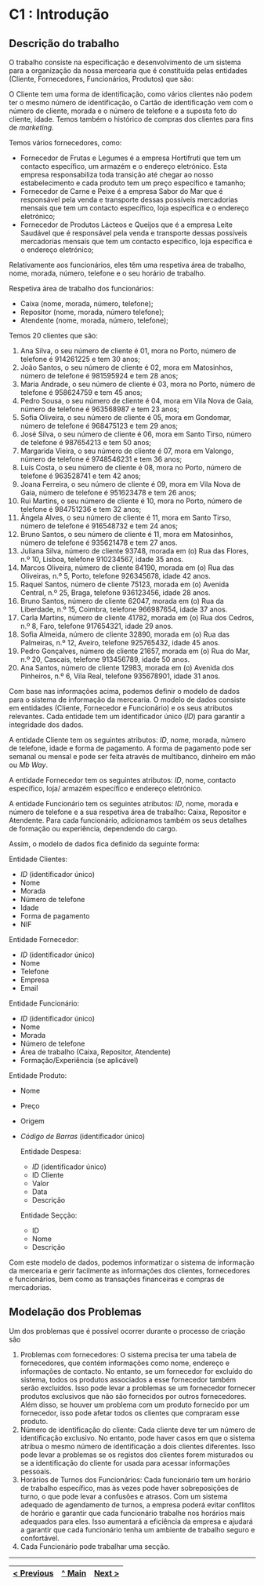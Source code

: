 # C1 : Introdução

## Descrição do trabalho

O trabalho consiste na especificação e desenvolvimento de um sistema para a organização da nossa mercearia que é constituída pelas entidades (Cliente, Fornecedores, Funcionários, Produtos) que são:

O Cliente tem uma forma de identificação, como vários clientes não podem ter o mesmo número de identificação, o Cartão de identificação vem com o número de cliente, morada e o número de telefone e a suposta foto do cliente, idade. Temos também o histórico de compras dos clientes para fins de *marketing*.

Temos vários fornecedores, como:

- Fornecedor de Frutas e Legumes é a empresa Hortifruti que tem um contacto específico, um armazém e o endereço eletrónico. Esta empresa responsabiliza toda transição até chegar ao nosso estabelecimento e cada produto tem um preço específico e tamanho;
- Fornecedor de Carne e Peixe é a empresa Sabor do Mar que é responsável pela venda e transporte dessas possíveis mercadorias mensais que tem um contacto específico, loja específica e o endereço eletrónico;
- Fornecedor de Produtos Lácteos e Queijos que é a empresa Leite Saudável que é responsável pela venda e transporte dessas possíveis mercadorias mensais que tem um contacto específico, loja específica e o endereço eletrónico;

Relativamente aos funcionários, eles têm uma respetiva área de trabalho, nome, morada, número, telefone e o seu horário de trabalho.

Respetiva área de trabalho dos funcionários:

- Caixa (nome, morada, número, telefone);
- Repositor (nome, morada, número telefone);
- Atendente (nome, morada, número, telefone);

Temos 20 clientes que são:

1. Ana Silva, o seu número de cliente é 01, mora no Porto, número de telefone é 914261225 e tem 30 anos;
2. João Santos, o seu número de cliente é 02, mora em Matosinhos, número de telefone é 981595924 e tem 28 anos;
3. Maria Andrade, o seu número de cliente é 03, mora no Porto, número de telefone é 958624759 e tem 45 anos;
4. Pedro Sousa, o seu número de cliente é 04, mora em Vila Nova de Gaia, número de telefone é 963568987 e tem 23 anos;
5. Sofia Oliveira, o seu número de cliente é 05, mora em Gondomar, número de telefone é 968475123 e tem 29 anos;
6. José Silva, o seu número de cliente é 06, mora em Santo Tirso, número de telefone é 987654213 e tem 50 anos;
7. Margarida Vieira, o seu número de cliente é 07, mora em Valongo, número de telefone é 9748546231 e tem 36 anos;
8. Luís Costa, o seu número de cliente é 08, mora no Porto, número de telefone é 963528741 e tem 42 anos;
9. Joana Ferreira, o seu número de cliente é 09, mora em Vila Nova de Gaia, número de telefone é 951623478 e tem 26 anos;
10. Rui Martins, o seu número de cliente é 10, mora no Porto, número de telefone é 984751236 e tem 32 anos;
11. Ângela Alves, o seu número de cliente é 11, mora em Santo Tirso, número de telefone é 916548732 e tem 24 anos;
12. Bruno Santos, o seu número de cliente é 11, mora em Matosinhos, número de telefone é 935621478 e tem 27 anos.
13. Juliana Silva, número de cliente 93748, morada em (o) Rua das Flores, n.º 10, Lisboa, telefone 910234567, idade 35 anos.
14. Marcos Oliveira, número de cliente 84190, morada em (o) Rua das Oliveiras, n.º 5, Porto, telefone 926345678, idade 42 anos.
15. Raquel Santos, número de cliente 75123, morada em (o) Avenida Central, n.º 25, Braga, telefone 936123456, idade 28 anos.
16. Bruno Santos, número de cliente 62047, morada em (o) Rua da Liberdade, n.º 15, Coimbra, telefone 966987654, idade 37 anos.
17. Carla Martins, número de cliente 41782, morada em (o) Rua dos Cedros, n.º 8, Faro, telefone 917654321, idade 29 anos.
18. Sofia Almeida, número de cliente 32890, morada em (o) Rua das Palmeiras, n.º 12, Aveiro, telefone 925765432, idade 45 anos.
19. Pedro Gonçalves, número de cliente 21657, morada em (o) Rua do Mar, n.º 20, Cascais, telefone 913456789, idade 50 anos.
20. Ana Santos, número de cliente 12983, morada em (o) Avenida dos Pinheiros, n.º 6, Vila Real, telefone 935678901, idade 31 anos.

Com base nas informações acima, podemos definir o modelo de dados para o sistema de informação da mercearia. O modelo de dados consiste em entidades (Cliente, Fornecedor e Funcionário) e os seus atributos relevantes. Cada entidade tem um identificador único (*ID*) para garantir a integridade dos dados.

A entidade Cliente tem os seguintes atributos: *ID*, nome, morada, número de telefone, idade e forma de pagamento. A forma de pagamento pode ser semanal ou mensal e pode ser feita através de multibanco, dinheiro em mão ou *Mb Way*.

A entidade Fornecedor tem os seguintes atributos: *ID*, nome, contacto específico, loja/ armazém específico e endereço eletrónico.

A entidade Funcionário tem os seguintes atributos: *ID*, nome, morada e número de telefone e a sua respetiva área de trabalho: Caixa, Repositor e Atendente.
Para cada funcionário, adicionamos também os seus detalhes de formação ou experiência, dependendo do cargo.

Assim, o modelo de dados fica definido da seguinte forma:

Entidade Clientes:

- *ID* (identificador único)
- Nome
- Morada
- Número de telefone
- Idade
- Forma de pagamento
- NIF


Entidade Fornecedor:

- *ID* (identificador único)
- Nome
- Telefone
- Empresa
- Email

Entidade Funcionário:

- *ID* (identificador único)
- Nome
- Morada
- Número de telefone
- Área de trabalho (Caixa, Repositor, Atendente)
- Formação/Experiência (se aplicável)


Entidade Produto:

- Nome
- Preço
- Origem
- *Código de Barras* (identificador único)

  Entidade Despesa:
  - *ID* (identificador único)
  - ID Cliente
  - Valor
  - Data
  - Descrição
 
  Entidade Seçção:
  - ID
  - Nome
  - Descrição


    



Com este modelo de dados, podemos informatizar o sistema de informação da mercearia e gerir facilmente as informações dos clientes, fornecedores e funcionários, bem como as transações financeiras e compras de mercadorias.

## Modelação dos Problemas

Um dos problemas que é possível ocorrer durante o processo de criação são

1. Problemas com fornecedores: O sistema precisa ter uma tabela de fornecedores, que contém informações como nome, endereço e informações de contacto. No entanto, se um fornecedor for excluído do sistema, todos os produtos associados a esse fornecedor também serão excluídos. Isso pode levar a problemas se um fornecedor fornecer produtos exclusivos que não são fornecidos por outros fornecedores. Além disso, se houver um problema com um produto fornecido por um fornecedor, isso pode afetar todos os clientes que compraram esse produto.
2. Número de identificação do cliente: Cada cliente deve ter um número de identificação exclusivo. No entanto, pode haver casos em que o sistema atribua o mesmo número de identificação a dois clientes diferentes. Isso pode levar a problemas se os registos dos clientes forem misturados ou se a identificação do cliente for usada para acessar informações pessoais.
3. Horários de Turnos dos Funcionários: Cada funcionário tem um horário de trabalho específico, mas às vezes pode haver sobreposições de turno, o que pode levar a confusões e atrasos. Com um sistema adequado de agendamento de turnos, a empresa poderá evitar conflitos de horário e garantir que cada funcionário trabalhe nos horários mais adequados para eles. Isso aumentará a eficiência da empresa e ajudará a garantir que cada funcionário tenha um ambiente de trabalho seguro e confortável.
4. Cada Funcionário pode trabalhar uma secção.

---

[< Previous](rei00.md) | [^ Main](https://github.com/TCM22-SIBD-G03/TCM22-SIBD-G03) | [Next >](rei02.md)
:--- | :---: | ---: 
